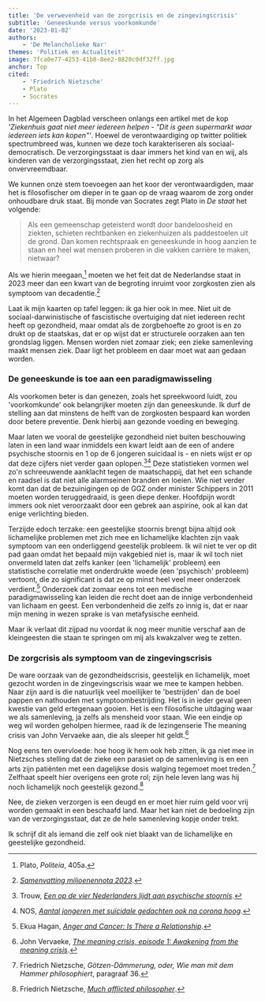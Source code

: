 ```yaml
---
title: 'De verwevenheid van de zorgcrisis en de zingevingscrisis'
subtitle: 'Geneeskunde versus voorkomkunde'
date: '2023-01-02'
authors:
    - 'De Melancholieke Nar'
themes: 'Politiek en Actualiteit'
image: 7fca0e77-4253-41b8-8ee2-8820c0df32ff.jpg
anchor: Top
cited:
    - 'Friedrich Nietzsche'
    - Plato
    - Socrates
---
```


In het Algemeen Dagblad verscheen onlangs een artikel met de kop *'Ziekenhuis gaat niet meer iedereen helpen - "Dit is geen supermarkt waar iedereen iets kan kopen"'*. Hoewel de verontwaardiging op twitter politiek spectrumbreed was, kunnen we deze toch karakteriseren als sociaal-democratisch. De verzorgingsstaat is daar immers het kind van en wij, als kinderen van de verzorgingsstaat, zien het recht op zorg als onvervreemdbaar.

We kunnen onze stem toevoegen aan het koor der verontwaardigden, maar het is filosofischer om dieper in te gaan op de vraag waarom de zorg onder onhoudbare druk staat. Bij monde van Socrates zegt Plato in *De staat* het volgende:

> Als een gemeenschap geteisterd wordt door bandeloosheid en ziekten, schieten rechtbanken en ziekenhuizen als paddestoelen uit de grond. Dan komen rechtspraak en geneeskunde in hoog aanzien te staan en heel wat mensen proberen in die vakken carrière te maken, nietwaar?

Als we hierin meegaan,[^1] moeten we het feit dat de Nederlandse staat in 2023 meer dan een kwart van de begroting inruimt voor zorgkosten zien als symptoom van decadentie.[^2]

Laat ik mijn kaarten op tafel leggen: ik ga hier ook in mee. Niet uit de sociaal-darwinistische of fascistische overtuiging dat niet iedereen recht heeft op gezondheid, maar omdat als de zorgbehoefte zo groot is en zo drukt op de staatskas, dat er op wijst dat er structurele oorzaken aan ten grondslag liggen. Mensen worden niet zomaar ziek; een zieke samenleving maakt mensen ziek. Daar ligt het probleem en daar moet wat aan gedaan worden.


### De geneeskunde is toe aan een paradigmawisseling

Als voorkomen beter is dan genezen, zoals het spreekwoord luidt, zou 'voorkomkunde' ook belangrijker moeten zijn dan geneeskunde. Ik durf de stelling aan dat minstens de helft van de zorgkosten bespaard kan worden door betere preventie. Denk hierbij aan gezonde voeding en beweging.
  
Maar laten we vooral de geestelijke gezondheid niet buiten beschouwing laten in een land waar inmiddels een kwart leidt aan de een of andere psychische stoornis en 1 op de 6 jongeren suicidaal is - en niets wijst er op dat deze cijfers niet verder gaan oplopen.[^3][^4] Deze statistieken vormen wel zo'n schreeuwende aanklacht tegen de maatschappij, dat het een schande en raadsel is dat niet alle alarmseinen branden en loeien. Wie niet verder komt dan dat de bezuinigingen op de GGZ onder minister Schippers in 2011 moeten worden teruggedraaid, is geen diepe denker. Hoofdpijn wordt immers ook niet veroorzaakt door een gebrek aan aspirine, ook al kan dat enige verlichting bieden.

Terzijde edoch terzake: een geestelijke stoornis brengt bijna altijd ook lichamelijke problemen met zich mee en lichamelijke klachten zijn vaak symptoom van een onderliggend geestelijk probleem. Ik wil niet te ver op dit pad gaan omdat het bepaald mijn vakgebied niet is, maar ik wil toch niet onvermeld laten dat zelfs kanker (een 'lichamelijk' probleem) een statistische correlatie met onderdrukte woede (een 'psychisch' probleem) vertoont, die zo significant is dat ze op minst heel veel meer onderzoek verdient.[^5] Onderzoek dat zomaar eens tot een medische paradigmawisseling kan leiden die recht doet aan de innige verbondenheid van lichaam en geest. Een verbondenheid die zelfs zo innig is, dat er naar mijn mening in wezen sprake is van metafysische eenheid.
  
Maar ik verlaat dit zijpad nu voordat ik nog meer munitie verschaf aan de kleingeesten die staan te springen om mij als kwakzalver weg te zetten.


### De zorgcrisis als symptoom van de zingevingscrisis

De ware oorzaak van de gezondheidscrisis, geestelijk en lichamelijk, moet gezocht worden in de zingevingscrisis waar we mee te kampen hebben. Naar zijn aard is die natuurlijk veel moeilijker te 'bestrijden' dan de boel pappen en nathouden met symptoombestrijding. Het is in ieder geval geen kwestie van geld ertegenaan gooien. Het is een filosofische uitdaging waar we als samenleving, ja zelfs als mensheid voor staan. Wie een eindje op weg wil worden geholpen hiermee, raad ik de lezingenserie The meaning crisis van John Vervaeke aan, die als sleeper hit geldt.[^6]

Nog eens ten overvloede: hoe hoog ik hem ook heb zitten, ik ga niet mee in Nietzsches stelling dat de zieke een parasiet op de samenleving is en een arts zijn patiënten met een dagelijkse dosis walging tegemoet moet treden.[^7] Zelfhaat speelt hier overigens een grote rol; zijn hele leven lang was hij noch lichamelijk noch geestelijk gezond.[^8]

Nee, de zieken verzorgen is een deugd en er moet hier ruim geld voor vrij worden gemaakt in een beschaafd land. Maar het kan niet de bedoeling zijn van de verzorgingsstaat, dat ze de hele samenleving kopje onder trekt.
  
Ik schrijf dit als iemand die zelf ook niet blaakt van de lichamelijke en geestelijke gezondheid.


[^1]: Plato, *Politeia*, 405a.
[^2]: *[Samenvatting miljoenennota 2023](https://open.overheid.nl/repository/ronl-3a36475458b3da8dce0a005a9cb5a342c8f8812c/1/pdf/samenvatting-miljoenennota-2023.pdf)*.
[^3]: Trouw, *[Een op de vier Nederlanders lijdt aan psychische stoornis](https://www.trouw.nl/binnenland/een-op-vier-nederlanders-lijdt-aan-psychische-stoornis-enorme-stijging~b88917c8/)*.
[^4]: NOS, *[Aantal jongeren met suïcidale gedachten ook na corona hoog](https://nos.nl/artikel/2446410-aantal-jongeren-met-suicidale-gedachten-ook-na-corona-hoog)*.
[^5]: Ekua Hagan, *[Anger and Cancer: Is There a Relationship](https://www.psychologytoday.com/us/blog/the-forgiving-life/201709/anger-and-cancer-is-there-relationship)*.
[^6]: John Vervaeke, *[The meaning crisis, episode 1: Awakening from the meaning crisis](https://www.youtube.com/watch?v=54l8_ewcOlY)*.
[^7]: Friedrich Nietzsche, *Götzen-Dämmerung, oder, Wie man mit dem Hammer philosophiert*, paragraaf 36.
[^8]: Friedrich Nietzsche, *[Much afflicted philosopher](https://hekint.org/2020/08/11/friedrich-nietzsche-much-afflicted-philosopher/)*.
